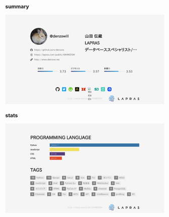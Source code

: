 ### summary
![](https://raw.githubusercontent.com/denzow/denzow/master/slide.png)

### stats

![](https://raw.githubusercontent.com/denzow/denzow/master/slide-languages.png)
